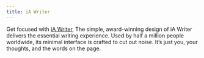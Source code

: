 ```yaml
---
title: iA Writer
---
```


Get focused with [iA Writer](https://ia.net/writer), The simple, award-winning design of iA Writer delivers the essential writing experience. Used by half a million people worldwide, its minimal interface is crafted to cut out noise. It’s just you, your thoughts, and the words on the page.